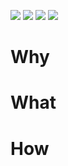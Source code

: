 ![](https://github.com/ahaeq18/ahaeq18/assets/145888010/cf25b0ca-e587-4a8d-9155-579e11887539)
![](https://github.com/ahaeq18/ahaeq18/assets/145888010/9b137090-c1bb-43e6-86db-1a3861f1dd44)
![](https://github.com/ahaeq18/ahaeq18/assets/145888010/830631cf-981e-49ab-b415-54a2b772f6bb)
![](https://github.com/ahaeq18/ahaeq18/assets/145888010/22a888bc-0989-4396-b9c9-ce602bbaaa6b)

# Why

# What

# How


